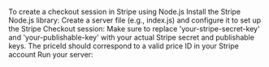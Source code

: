 To create a checkout session in Stripe using Node.js
Install the Stripe Node.js library:
Create a server file (e.g., index.js) and configure it to set up the Stripe Checkout session:
Make sure to replace 'your-stripe-secret-key' and 'your-publishable-key' with your actual Stripe secret and publishable keys. The priceId should correspond to a valid price ID in your Stripe account
Run your server:
